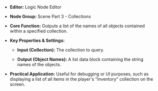- **Editor:** Logic Node Editor
    
- **Node Group:** Scene Part 3 - Collections
    
- **Core Function:** Outputs a list of the names of all objects contained within a specified collection.
    
- **Key Properties & Settings:**
    
    - **Input (Collection):** The collection to query.
        
    - **Output (Object Names):** A list data block containing the string names of the objects.
        
- **Practical Application:** Useful for debugging or UI purposes, such as displaying a list of all items in the player's "Inventory" collection on the screen.